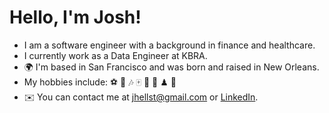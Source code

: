 # Hello, I'm Josh!

- I am a software engineer with a background in finance and healthcare.
- I currently work as a Data Engineer at KBRA.
- 🌍 I'm based in San Francisco and was born and raised in New Orleans.
- My hobbies include: ⚽ 🍳 🎶 🀄 🌲 🎿 ♟ 🥏
- ✉️ You can contact me at jhellst@gmail.com or [LinkedIn](https://www.linkedin.com/in/joshua-hellstrom/).

